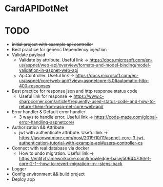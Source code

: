 # CardAPIDotNet

# TODO
- ~~initial project with example api controller~~
- Best practice for generic Dependency injection
- Validate payload
  - Validate by attribute. Useful link -> https://docs.microsoft.com/en-us/aspnet/web-api/overview/formats-and-model-binding/model-validation-in-aspnet-web-api
  - ApiController. Useful link -> https://docs.microsoft.com/en-us/aspnet/core/web-api/?view=aspnetcore-5.0#automatic-http-400-responses
- Best practice for response json and http response status code
  - Useful link for response -> https://www.c-sharpcorner.com/article/frequently-used-status-code-and-how-to-return-them-from-asp-net-core-web-api/
- Error handler & Default error handler
  - 3 ways to handle error. Useful link -> https://code-maze.com/global-error-handling-aspnetcore/
- Authorization && Attribute
  - jwt with authenticate attribute. Useful link -> https://jasonwatmore.com/post/2019/10/11/aspnet-core-3-jwt-authentication-tutorial-with-example-api#users-controller-cs 
- Connect with real database via docker
  - How to undo migration. Useful link -> https://entityframeworkcore.com/knowledge-base/50644706/ef-core-2-1--how-to-revert-migration--n--steps-back
- Logger
- Config environment && build project
- Deploy app
